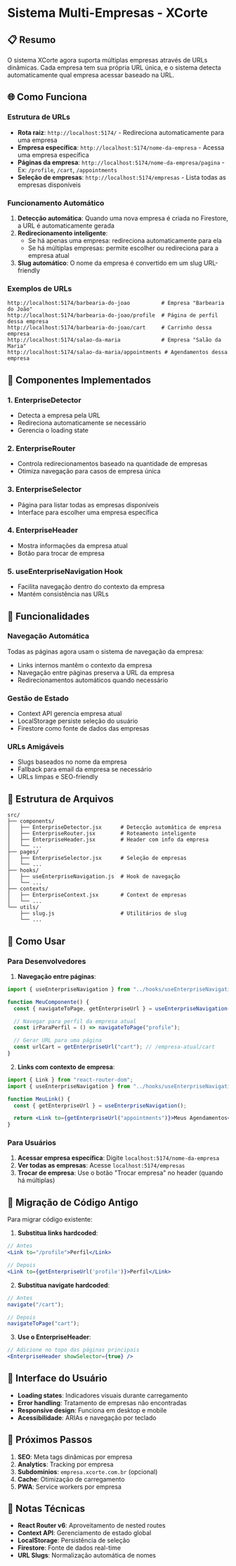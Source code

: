 # Sistema Multi-Empresas - XCorte

## 📋 Resumo

O sistema XCorte agora suporta múltiplas empresas através de URLs dinâmicas. Cada empresa tem sua própria URL única, e o sistema detecta automaticamente qual empresa acessar baseado na URL.

## 🌐 Como Funciona

### Estrutura de URLs

- **Rota raiz**: `http://localhost:5174/` - Redireciona automaticamente para uma empresa
- **Empresa específica**: `http://localhost:5174/nome-da-empresa` - Acessa uma empresa específica
- **Páginas da empresa**: `http://localhost:5174/nome-da-empresa/pagina` - Ex: `/profile`, `/cart`, `/appointments`
- **Seleção de empresas**: `http://localhost:5174/empresas` - Lista todas as empresas disponíveis

### Funcionamento Automático

1. **Detecção automática**: Quando uma nova empresa é criada no Firestore, a URL é automaticamente gerada
2. **Redirecionamento inteligente**:
   - Se há apenas uma empresa: redireciona automaticamente para ela
   - Se há múltiplas empresas: permite escolher ou redireciona para a empresa atual
3. **Slug automático**: O nome da empresa é convertido em um slug URL-friendly

### Exemplos de URLs

```
http://localhost:5174/barbearia-do-joao          # Empresa "Barbearia do João"
http://localhost:5174/barbearia-do-joao/profile  # Página de perfil dessa empresa
http://localhost:5174/barbearia-do-joao/cart     # Carrinho dessa empresa
http://localhost:5174/salao-da-maria             # Empresa "Salão da Maria"
http://localhost:5174/salao-da-maria/appointments # Agendamentos dessa empresa
```

## 🚀 Componentes Implementados

### 1. EnterpriseDetector

- Detecta a empresa pela URL
- Redireciona automaticamente se necessário
- Gerencia o loading state

### 2. EnterpriseRouter

- Controla redirecionamentos baseado na quantidade de empresas
- Otimiza navegação para casos de empresa única

### 3. EnterpriseSelector

- Página para listar todas as empresas disponíveis
- Interface para escolher uma empresa específica

### 4. EnterpriseHeader

- Mostra informações da empresa atual
- Botão para trocar de empresa

### 5. useEnterpriseNavigation Hook

- Facilita navegação dentro do contexto da empresa
- Mantém consistência nas URLs

## 🔧 Funcionalidades

### Navegação Automática

Todas as páginas agora usam o sistema de navegação da empresa:

- Links internos mantêm o contexto da empresa
- Navegação entre páginas preserva a URL da empresa
- Redirecionamentos automáticos quando necessário

### Gestão de Estado

- Context API gerencia empresa atual
- LocalStorage persiste seleção do usuário
- Firestore como fonte de dados das empresas

### URLs Amigáveis

- Slugs baseados no nome da empresa
- Fallback para email da empresa se necessário
- URLs limpas e SEO-friendly

## 📁 Estrutura de Arquivos

```
src/
├── components/
│   ├── EnterpriseDetector.jsx      # Detecção automática de empresa
│   ├── EnterpriseRouter.jsx        # Roteamento inteligente
│   ├── EnterpriseHeader.jsx        # Header com info da empresa
│   └── ...
├── pages/
│   ├── EnterpriseSelector.jsx      # Seleção de empresas
│   └── ...
├── hooks/
│   ├── useEnterpriseNavigation.js  # Hook de navegação
│   └── ...
├── contexts/
│   ├── EnterpriseContext.jsx       # Context de empresas
│   └── ...
└── utils/
    ├── slug.js                     # Utilitários de slug
    └── ...
```

## 🎯 Como Usar

### Para Desenvolvedores

1. **Navegação entre páginas**:

```jsx
import { useEnterpriseNavigation } from "../hooks/useEnterpriseNavigation";

function MeuComponente() {
  const { navigateToPage, getEnterpriseUrl } = useEnterpriseNavigation();

  // Navegar para perfil da empresa atual
  const irParaPerfil = () => navigateToPage("profile");

  // Gerar URL para uma página
  const urlCart = getEnterpriseUrl("cart"); // /empresa-atual/cart
}
```

2. **Links com contexto de empresa**:

```jsx
import { Link } from "react-router-dom";
import { useEnterpriseNavigation } from "../hooks/useEnterpriseNavigation";

function MeuLink() {
  const { getEnterpriseUrl } = useEnterpriseNavigation();

  return <Link to={getEnterpriseUrl("appointments")}>Meus Agendamentos</Link>;
}
```

### Para Usuários

1. **Acessar empresa específica**: Digite `localhost:5174/nome-da-empresa`
2. **Ver todas as empresas**: Acesse `localhost:5174/empresas`
3. **Trocar de empresa**: Use o botão "Trocar empresa" no header (quando há múltiplas)

## 🔄 Migração de Código Antigo

Para migrar código existente:

1. **Substitua links hardcoded**:

```jsx
// Antes
<Link to="/profile">Perfil</Link>

// Depois
<Link to={getEnterpriseUrl('profile')}>Perfil</Link>
```

2. **Substitua navigate hardcoded**:

```jsx
// Antes
navigate("/cart");

// Depois
navigateToPage("cart");
```

3. **Use o EnterpriseHeader**:

```jsx
// Adicione no topo das páginas principais
<EnterpriseHeader showSelector={true} />
```

## 🎨 Interface do Usuário

- **Loading states**: Indicadores visuais durante carregamento
- **Error handling**: Tratamento de empresas não encontradas
- **Responsive design**: Funciona em desktop e mobile
- **Acessibilidade**: ARIAs e navegação por teclado

## 🚧 Próximos Passos

1. **SEO**: Meta tags dinâmicas por empresa
2. **Analytics**: Tracking por empresa
3. **Subdomínios**: `empresa.xcorte.com.br` (opcional)
4. **Cache**: Otimização de carregamento
5. **PWA**: Service workers por empresa

## 📝 Notas Técnicas

- **React Router v6**: Aproveitamento de nested routes
- **Context API**: Gerenciamento de estado global
- **LocalStorage**: Persistência de seleção
- **Firestore**: Fonte de dados real-time
- **URL Slugs**: Normalização automática de nomes

